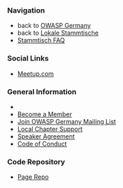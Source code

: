 ### Navigation

* back to [OWASP Germany](/www-chapter-germany/)
* back to [Lokale Stammtische](/www-chapter-germany/stammtische/#lokale-stammtische)
* [Stammtisch FAQ](/www-chapter-germany/stammtische/#stammtisch-faq)

### Social Links

* [Meetup.com][meetup]

### General Information
* 
* [Become a Member](https://www.owasp.org/index.php/Membership)
* [Join OWASP Germany Mailing List](https://groups.google.com/a/owasp.org/forum/#!forum/germany-chapter)
* [Local Chapter Support](https://owasp.org/donate)
* [Speaker Agreement](https://owasp.org/www-policy/legal/speaker-agreement)
* [Code of Conduct](https://owasp.org/www-policy/operational/conferences-events.html)

### Code Repository

* [Page Repo](https://github.com/OWASP/www-chapter-stuttgart)

[meetup]:   https://www.meetup.com/owasp-stuttgart-chapter/
